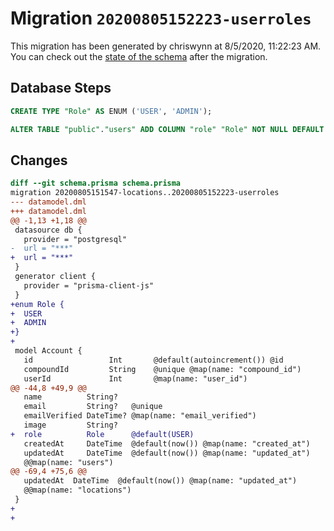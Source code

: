 # Migration `20200805152223-userroles`

This migration has been generated by chriswynn at 8/5/2020, 11:22:23 AM.
You can check out the [state of the schema](./schema.prisma) after the migration.

## Database Steps

```sql
CREATE TYPE "Role" AS ENUM ('USER', 'ADMIN');

ALTER TABLE "public"."users" ADD COLUMN "role" "Role" NOT NULL DEFAULT E'USER';
```

## Changes

```diff
diff --git schema.prisma schema.prisma
migration 20200805151547-locations..20200805152223-userroles
--- datamodel.dml
+++ datamodel.dml
@@ -1,13 +1,18 @@
 datasource db {
   provider = "postgresql"
-  url = "***"
+  url = "***"
 }
 generator client {
   provider = "prisma-client-js"
 }
+enum Role {
+  USER
+  ADMIN
+}
+
 model Account {
   id                 Int       @default(autoincrement()) @id
   compoundId         String    @unique @map(name: "compound_id")
   userId             Int       @map(name: "user_id")
@@ -44,8 +49,9 @@
   name          String?
   email         String?   @unique
   emailVerified DateTime? @map(name: "email_verified")
   image         String?
+  role          Role      @default(USER)
   createdAt     DateTime  @default(now()) @map(name: "created_at")
   updatedAt     DateTime  @default(now()) @map(name: "updated_at")
   @@map(name: "users")
@@ -69,4 +75,6 @@
   updatedAt  DateTime  @default(now()) @map(name: "updated_at")
   @@map(name: "locations")
 }
+
+
```


